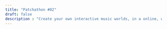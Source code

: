 ```yaml
---
title: "Patchathon #02"
draft: false
description : "Create your own interactive music worlds, in a online, week-long playground!"
---
```


